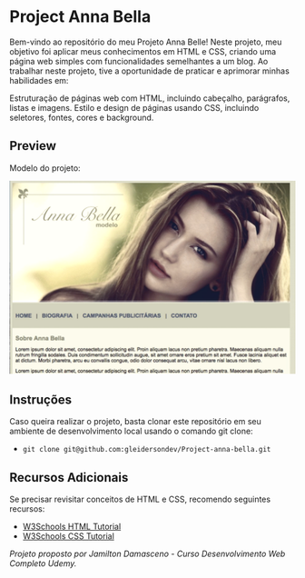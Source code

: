 # Project Anna Bella

Bem-vindo ao repositório do meu Projeto Anna Belle! Neste projeto, meu objetivo foi aplicar meus conhecimentos em HTML e CSS, criando uma página web simples com funcionalidades semelhantes a um blog. Ao trabalhar neste projeto, tive a oportunidade de praticar e aprimorar minhas habilidades em:

Estruturação de páginas web com HTML, incluindo cabeçalho, parágrafos, listas e imagens.
Estilo e design de páginas usando CSS, incluindo seletores, fontes, cores e background.

## Preview

Modelo do projeto:

![imagem do projeto](/img/projeto.png)

## Instruções

Caso queira realizar o projeto, basta clonar este repositório em seu ambiente de desenvolvimento local usando o comando git clone: 

* `git clone git@github.com:gleidersondev/Project-anna-bella.git`


## Recursos Adicionais

Se precisar revisitar conceitos de HTML e CSS, recomendo seguintes recursos:

+ [W3Schools HTML Tutorial](https://www.w3schools.com/html/)
+ [W3Schools CSS Tutorial](https://www.w3schools.com/css/)


*Projeto proposto por Jamilton Damasceno - Curso Desenvolvimento Web Completo Udemy.*








